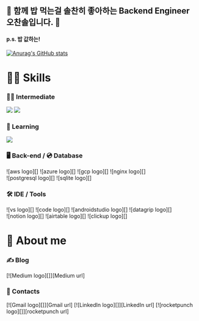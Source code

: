 ## 👋 함께 밥 먹는걸 솔찬히 좋아하는 Backend Engineer 오찬솔입니다. 👋
#### p.s. 밥 값하는!  

[![Anurag's GitHub stats](https://github-readme-stats.vercel.app/api?username=haxr369)](https://github.com/anuraghazra/github-readme-stats)      

# 👨‍💻 Skills

### 🧑‍🎓 Intermediate

<img src="https://img.shields.io/badge/Java-007396?style=flat&logo=OpenJDK&logoColor=white"/> <img src="https://img.shields.io/badge/SpringBoot-3776AB?style=for-the-badge&logo=Python&logoColor=white">


### 🌱 Learning

<img src="https://img.shields.io/badge/Python-3776AB?style=for-the-badge&logo=Python&logoColor=white">

### 🖥 Back-end / 💿 Database

![aws logo][] ![azure logo][] ![gcp logo][] ![nginx logo][]  
![postgresql logo][] ![sqlite logo][]

### 🛠 IDE / Tools

![vs logo][] ![code logo][] ![androidstudio logo][] ![datagrip logo][]  
![notion logo][] ![airtable logo][] ![clickup logo][]

# 👻 About me

### ✍️ Blog

[![Medium logo][]][Medium url]  

### 🤙 Contacts

[![Gmail logo][]][Gmail url]
[![LinkedIn logo][]][LinkedIn url]
[![rocketpunch logo][]][rocketpunch url]

[GitHub logo]: http://img.shields.io/badge/kyle--seongwoo--jun-181717?style=for-the-badge&logo=github
[GitHub url]: https://github.com/kyle-seongwoo-jun
